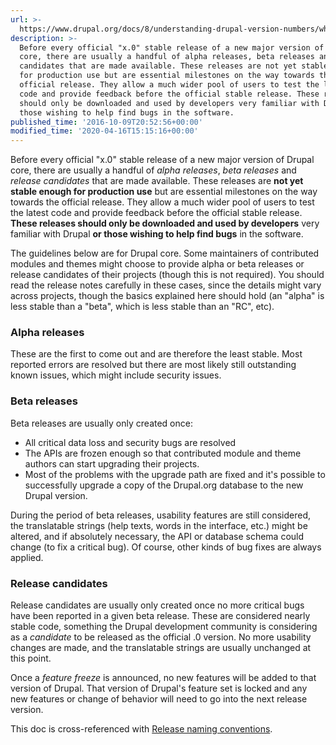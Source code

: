 ```yaml
---
url: >-
  https://www.drupal.org/docs/8/understanding-drupal-version-numbers/what-are-alpha-and-beta-releases-and-release-candidates
description: >-
  Before every official "x.0" stable release of a new major version of Drupal
  core, there are usually a handful of alpha releases, beta releases and release
  candidates that are made available. These releases are not yet stable enough
  for production use but are essential milestones on the way towards the
  official release. They allow a much wider pool of users to test the latest
  code and provide feedback before the official stable release. These releases
  should only be downloaded and used by developers very familiar with Drupal or
  those wishing to help find bugs in the software.
published_time: '2016-10-09T20:52:56+00:00'
modified_time: '2020-04-16T15:15:16+00:00'
---
```

Before every official "x.0" stable release of a new major version of Drupal core, there are usually a handful of _alpha releases_, _beta releases_ and _release candidates_ that are made available. These releases are **not yet stable enough for production use** but are essential milestones on the way towards the official release. They allow a much wider pool of users to test the latest code and provide feedback before the official stable release. **These releases should only be downloaded and used by developers** very familiar with Drupal **or those wishing to help find bugs** in the software.

The guidelines below are for Drupal core. Some maintainers of contributed modules and themes might choose to provide alpha or beta releases or release candidates of their projects (though this is not required). You should read the release notes carefully in these cases, since the details might vary across projects, though the basics explained here should hold (an "alpha" is less stable than a "beta", which is less stable than an "RC", etc).

### Alpha releases

These are the first to come out and are therefore the least stable. Most reported errors are resolved but there are most likely still outstanding known issues, which might include security issues.

### Beta releases

Beta releases are usually only created once:

* All critical data loss and security bugs are resolved
* The APIs are frozen enough so that contributed module and theme authors can start upgrading their projects.
* Most of the problems with the upgrade path are fixed and it's possible to successfully upgrade a copy of the Drupal.org database to the new Drupal version.

During the period of beta releases, usability features are still considered, the translatable strings (help texts, words in the interface, etc.) might be altered, and if absolutely necessary, the API or database schema could change (to fix a critical bug). Of course, other kinds of bug fixes are always applied.

### Release candidates

Release candidates are usually only created once no more critical bugs have been reported in a given beta release. These are considered nearly stable code, something the Drupal development community is considering as a _candidate_ to be released as the official .0 version. No more usability changes are made, and the translatable strings are usually unchanged at this point.

Once a _feature freeze_ is announced, no new features will be added to that version of Drupal. That version of Drupal's feature set is locked and any new features or change of behavior will need to go into the next release version.

This doc is cross-referenced with [Release naming conventions](https://drupal.org/node/1015226 "Release naming conventions").